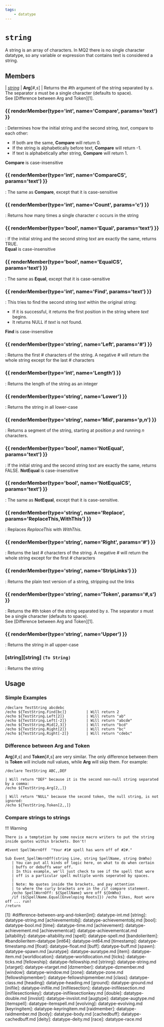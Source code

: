 ```yaml
---
tags:
    - datatype
---
```

# `string`

A string is an array of characters. In MQ2 there is no single character datatype, so any variable or expression that contains text is considered a string.

## Members

| [_string_](datatype-string.md) | **Arg**[_#_,_s_] | Returns the #th argument of the string separated by _s_. The separator _s_ must be a single character (defaults to space).<br />See [Difference between Arg and Token][1].
### {{ renderMember(type='int', name='Compare', params='text') }} 

:   Determines how the initial string and the second string, _text_, compare to each other:<br/><ul><li>If both are the same, **Compare** will return 0.</li><li>If the string is alphabetically before text, **Compare** will return -1.</li><li>If text is alphabetically after string, **Compare** will return 1.</li></ul>**Compare** is case-insensitive

### {{ renderMember(type='int', name='CompareCS', params='text') }} 

:   The same as **Compare**, except that it is case-sensitive

### {{ renderMember(type='int', name='Count', params='c') }} 

:   Returns how many times a single character _c_ occurs in the string

### {{ renderMember(type='bool', name='Equal', params='text') }} 

:   If the initial string and the second string _text_ are exactly the same, returns TRUE.<br/>**Equal** is case-insensitive

### {{ renderMember(type='bool', name='EqualCS', params='text') }} 

:   The same as **Equal**, except that it is case-sensitive

### {{ renderMember(type='int', name='Find', params='text') }} 

:   This tries to find the second string _text_ within the original string:<br/><ul><li>If it is successful, it returns the first position in the string where _text_ begins.</li><li>It returns NULL if _text_ is not found.</li></ul>**Find** is case-insensitive

### {{ renderMember(type='string', name='Left', params='#') }} 

:   Returns the first # characters of the string. A negative _#_ will return the whole string except for the last # characters

### {{ renderMember(type='int', name='Length') }} 

:   Returns the length of the string as an integer

### {{ renderMember(type='string', name='Lower') }} 

:   Returns the string in all lower-case

### {{ renderMember(type='string', name='Mid', params='p,n') }} 

:   Returns a segment of the string, starting at position _p_ and running _n_ characters.

### {{ renderMember(type='bool', name='NotEqual', params='text') }} 

:   If the initial string and the second string _text_ are exactly the same, returns FALSE. **NotEqual** is case-insensitive

### {{ renderMember(type='bool', name='NotEqualCS', params='text') }} 

:   The same as **NotEqual**, except that it is case-sensitive.

### {{ renderMember(type='string', name='Replace', params='ReplaceThis,WithThis') }} 

:   Replaces _ReplaceThis_ with _WithThis_.

### {{ renderMember(type='string', name='Right', params='#') }} 

:   Returns the last _#_ characters of the string. A negative _#_ will return the whole string except for the first _#_ characters

### {{ renderMember(type='string', name='StripLinks') }} 

:   Returns the plain text version of a string, stripping out the links

### {{ renderMember(type='string', name='Token', params='#,s') }} 

:   Returns the #th token of the string separated by _s_. The separator _s_ must be a single character (defaults to space).<br />See [Difference between Arg and Token][1].

### {{ renderMember(type='string', name='Upper') }} 

:   Returns the string in all upper-case

### [string][string] `(To String)`

:   Returns the string


## Usage

### Simple Examples

```text
/declare TestString abcdebc
/echo ${TestString.Find[bc]}         | Will return 2
/echo ${TestString.Left[2]}          | Will return "ab"
/echo ${TestString.Left[-2]}         | Will return "abcde"
/echo ${TestString.Mid[2,3]}         | Will return "bcd"
/echo ${TestString.Right[2]}         | Will return "bc"
/echo ${TestString.Right[-2]}        | Will return "cdebc"
```

### Difference between Arg and Token

**Arg**[_#_,_s_] and **Token**[_#_,_s_] are very similar. The only difference between them is **Token** will include null values, while **Arg** will skip them. For example:

```text
/declare TestString ABC,,DEF

| Will return "DEF" because it is the second non-null string separated by a comma:
/echo ${TestString.Arg[2,,]}

| Will return "NULL" because the second token, the null string, is not ignored:
/echo ${TestString.Token[2,,]}
```

### Compare strings to strings

!!! Warning

    There is a temptation by some novice macro writers to put the string inside quotes within brackets. Don't!

```text
#Event SpellWornOff  "Your #1# spell has worn off of #2#."

Sub Event_SpellWornOff(string Line, string SpellName, string OnWho) 
   | You can put all kinds of logic here, on what to do when certain 
   | buffs or debuffs wear off.
   | In this example, we'll just check to see if the spell that wore
   | off is a particular spell multiple words seperated by spaces.
   |
   | Note: No quotes inside the brackets, and pay attention
   | to where the curly brackets are in the /if compare statement.
   /echo SpellWornOff: ${SpellName} wore off ${OnWho}
   /if (${SpellName.Equal[Enveloping Roots]}) /echo Yikes, Root wore off ... run!
/return
```

[1]: #difference-between-arg-and-token[int]: datatype-int.md
[string]: datatype-string.md
[achievementobj]: datatype-achievementobj.md
[bool]: datatype-bool.md
[time]: datatype-time.md
[achievement]: datatype-achievement.md
[achievementcat]: datatype-achievementcat.md
[altability]: datatype-altability.md
[spell]: datatype-spell.md
[bandolieritem]: #bandolieritem-datatype
[int64]: datatype-int64.md
[timestamp]: datatype-timestamp.md
[float]: datatype-float.md
[buff]: datatype-buff.md
[spawn]: datatype-spawn.md
[auratype]: datatype-auratype.md
[item]: datatype-item.md
[worldlocation]: datatype-worldlocation.md
[ticks]: datatype-ticks.md
[fellowship]: datatype-fellowship.md
[strinrg]: datatype-string.md
[xtarget]: datatype-xtarget.md
[dzmember]: datatype-dzmember.md
[window]: datatype-window.md
[zone]: datatype-zone.md
[fellowshipmember]: datatype-fellowshipmember.md
[class]: datatype-class.md
[heading]: datatype-heading.md
[ground]: datatype-ground.md
[inifile]: datatype-inifile.md
[inifilesection]: datatype-inifilesection.md
[inifilesectionkey]: datatype-inifilesectionkey.md
[double]: datatype-double.md
[invslot]: datatype-invslot.md
[augtype]: datatype-augtype.md
[itemspell]: datatype-itemspell.md
[evolving]: datatype-evolving.md
[keyringitem]: datatype-keyringitem.md
[raidmember]: datatype-raidmember.md
[body]: datatype-body.md
[cachedbuff]: datatype-cachedbuff.md
[deity]: datatype-deity.md
[race]: datatype-race.md
